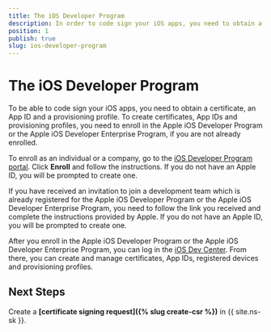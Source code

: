 ```yaml
---
title: The iOS Developer Program
description: In order to code sign your iOS apps, you need to obtain a certificate, an App ID and a provisioning profile for the iOS Dev Center. Learn more about the iOS Developer Program.
position: 1
publish: true
slug: ios-developer-program
---
```


# The iOS Developer Program

To be able to code sign your iOS apps, you need to obtain a certificate, an App ID and a provisioning profile. To create certificates, App IDs and provisioning profiles, you need to enroll in the Apple iOS Developer Program or the Apple iOS Developer Enterprise Program, if you are not already enrolled.

To enroll as an individual or a company, go to the [iOS Developer Program portal](https://developer.apple.com/programs/). Click **Enroll** and follow the instructions. If you do not have an Apple ID, you will be prompted to create one.

If you have received an invitation to join a development team which is already registered for the Apple iOS Developer Program or the Apple iOS Developer Enterprise Program, you need to follow the link you received and complete the instructions provided by Apple. If you do not have an Apple ID, you will be prompted to create one.

After you enroll in the Apple iOS Developer Program or the Apple iOS Developer Enterprise Program, you can log in the [iOS Dev Center](https://developer.apple.com/membercenter). From there, you can create and manage certificates, App IDs, registered devices and provisioning profiles.

## Next Steps

Create a **[certificate signing request]({% slug create-csr %})** in {{ site.ns-sk }}.